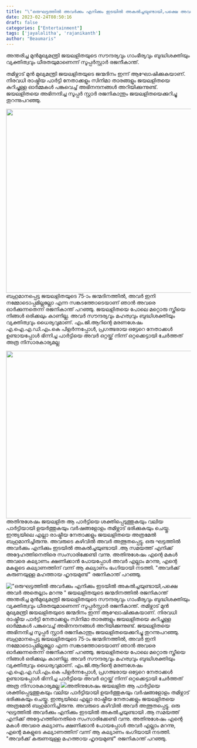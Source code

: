 ```yaml
---
title: "\"ഒരുഘട്ടത്തിൽ അവർക്കും എനിക്കും ഇടയിൽ അകൽച്ചയുണ്ടായി,പക്ഷെ അവർ അതെല്ലാം മറന്നു \" ജയലളിതയുടെ ജന്മദിനത്തിൽ രജനികാന്ത്"
date: 2023-02-24T08:50:16
draft: false
categories: ["Entertainment"]
tags: ['jayalalitha', 'rajanikanth']
author: "Beaumaris"
---
```


അന്തരിച്ച മുൻമുഖ്യമന്ത്രി ജയലളിതയുടെ സൗന്ദര്യവും ഗാംഭീര്യവും ബുദ്ധിശക്തിയും വ്യക്തിത്വവും ധീരതയുമാണെന്ന് സൂപ്പർസ്റ്റാർ രജനീകാന്ത്.

തമിഴ്നാട് മുൻ മുഖ്യമന്ത്രി ജയലളിതയുടെ ജന്മദിനം ഇന്ന് ആഘോഷിക്കുകയാണ്. നിരവധി രാഷ്ട്രീയ പാർട്ടി നേതാക്കളും സിനിമാ താരങ്ങളും ജയലളിതയെ കുറിച്ചുള്ള ഓർമ്മകൾ പങ്കുവെച്ച് അഭിനന്ദനങ്ങൾ അറിയിക്കുന്നുണ്ട്. ജയലളിതയെ അഭിനന്ദിച്ച സൂപ്പർ സ്റ്റാർ രജനികാന്തും ജയലളിതയെക്കുറിച്ചു തുറന്നുപറഞ്ഞു.

<img class="size-full wp-image-385066 aligncenter" src="https://cdn.boolokam.com/articles/2023/02/DQFFFFFG.jpg" alt="" width="750" height="502" />ബഹുമാനപ്പെട്ട ജയലളിതയുടെ 75-ാം ജന്മദിനത്തിൽ, അവർ ഇനി നമ്മോടൊപ്പമില്ലല്ലോ എന്ന സങ്കടത്തോടെയാണ് ഞാൻ അവരെ ഓർക്കുന്നതെന്ന് രജനികാന്ത് പറഞ്ഞു. ജയലളിതയെ പോലെ മറ്റൊരു സ്ത്രീയെ നിങ്ങൾ ഒരിക്കലും കാണില്ല. അവർ സൗന്ദര്യവും മഹത്വവും ബുദ്ധിശക്തിയും വ്യക്തിത്വവും ധൈര്യവുമാണ്. എം.ജി.ആറിന്റെ മരണശേഷം എ.ഐ.എ.ഡി.എം.കെ പിളർന്നപ്പോൾ, പ്രഗത്ഭരായ ഒട്ടേറെ നേതാക്കൾ ഉണ്ടായപ്പോൾ ഭിന്നിച്ച പാർട്ടിയെ അവർ ഒറ്റയ്ക്ക് നിന്ന് ഒറ്റക്കെട്ടായി ചേർത്തത് അത്ര നിസാരകാര്യമല്ല

<img class="size-full wp-image-385067 aligncenter" src="https://cdn.boolokam.com/articles/2023/02/43332.webp" alt="" width="800" height="457" />അതിനുശേഷം ജയലളിത ആ പാർട്ടിയെ ശക്തിപ്പെടുത്തുകയും വലിയ പാർട്ടിയായി ഉയർത്തുകയും വർഷങ്ങളോളം തമിഴ്നാട് ഭരിക്കുകയും ചെയ്തു. ഇന്ത്യയിലെ എല്ലാ രാഷ്ട്രീയ നേതാക്കളും ജയലളിതയെ അത്രമേൽ ബഹുമാനിച്ചിരുന്നു. അവരുടെ കഴിവിൽ അവർ അത്ഭുതപ്പെട്ടു. ഒരു ഘട്ടത്തിൽ അവർക്കും എനിക്കും ഇടയിൽ അകൽച്ചയുണ്ടായി .ആ സമയത്ത് എനിക്ക് അദ്ദേഹത്തിനെതിരെ സംസാരിക്കേണ്ടി വന്നു. അതിനുശേഷം എന്റെ മകൾ അവരെ കല്യാണം ക്ഷണിക്കാൻ പോയപ്പോൾ അവർ എല്ലാം മറന്നു, എന്റെ മകളുടെ കല്യാണത്തിന് വന്ന് ആ കല്യാണം ഭംഗിയായി നടത്തി. "അവർക്ക് കരുണയുള്ള മഹത്തായ ഹൃദയമുണ്ട്" രജനികാന്ത് പറഞ്ഞു.


!["ഒരുഘട്ടത്തിൽ അവർക്കും എനിക്കും ഇടയിൽ അകൽച്ചയുണ്ടായി,പക്ഷെ അവർ അതെല്ലാം മറന്നു " ജയലളിതയുടെ ജന്മദിനത്തിൽ രജനികാന്ത്](https://cdn.boolokam.com/articles/2023/02/DQFFFFFG.jpg)അന്തരിച്ച മുൻമുഖ്യമന്ത്രി ജയലളിതയുടെ സൗന്ദര്യവും ഗാംഭീര്യവും ബുദ്ധിശക്തിയും വ്യക്തിത്വവും ധീരതയുമാണെന്ന് സൂപ്പർസ്റ്റാർ രജനീകാന്ത്. തമിഴ്നാട് മുൻ മുഖ്യമന്ത്രി ജയലളിതയുടെ ജന്മദിനം ഇന്ന് ആഘോഷിക്കുകയാണ്. നിരവധി രാഷ്ട്രീയ പാർട്ടി നേതാക്കളും സിനിമാ താരങ്ങളും ജയലളിതയെ കുറിച്ചുള്ള ഓർമ്മകൾ പങ്കുവെച്ച് അഭിനന്ദനങ്ങൾ അറിയിക്കുന്നുണ്ട്. ജയലളിതയെ അഭിനന്ദിച്ച സൂപ്പർ സ്റ്റാർ രജനികാന്തും ജയലളിതയെക്കുറിച്ചു തുറന്നുപറഞ്ഞു. ബഹുമാനപ്പെട്ട ജയലളിതയുടെ 75-ാം ജന്മദിനത്തിൽ, അവർ ഇനി നമ്മോടൊപ്പമില്ലല്ലോ എന്ന സങ്കടത്തോടെയാണ് ഞാൻ അവരെ ഓർക്കുന്നതെന്ന് രജനികാന്ത് പറഞ്ഞു. ജയലളിതയെ പോലെ മറ്റൊരു സ്ത്രീയെ നിങ്ങൾ ഒരിക്കലും കാണില്ല. അവർ സൗന്ദര്യവും മഹത്വവും ബുദ്ധിശക്തിയും വ്യക്തിത്വവും ധൈര്യവുമാണ്. എം.ജി.ആറിന്റെ മരണശേഷം എ.ഐ.എ.ഡി.എം.കെ പിളർന്നപ്പോൾ, പ്രഗത്ഭരായ ഒട്ടേറെ നേതാക്കൾ ഉണ്ടായപ്പോൾ ഭിന്നിച്ച പാർട്ടിയെ അവർ ഒറ്റയ്ക്ക് നിന്ന് ഒറ്റക്കെട്ടായി ചേർത്തത് അത്ര നിസാരകാര്യമല്ല ![](https://cdn.boolokam.com/articles/2023/02/43332.webp)അതിനുശേഷം ജയലളിത ആ പാർട്ടിയെ ശക്തിപ്പെടുത്തുകയും വലിയ പാർട്ടിയായി ഉയർത്തുകയും വർഷങ്ങളോളം തമിഴ്നാട് ഭരിക്കുകയും ചെയ്തു. ഇന്ത്യയിലെ എല്ലാ രാഷ്ട്രീയ നേതാക്കളും ജയലളിതയെ അത്രമേൽ ബഹുമാനിച്ചിരുന്നു. അവരുടെ കഴിവിൽ അവർ അത്ഭുതപ്പെട്ടു. ഒരു ഘട്ടത്തിൽ അവർക്കും എനിക്കും ഇടയിൽ അകൽച്ചയുണ്ടായി .ആ സമയത്ത് എനിക്ക് അദ്ദേഹത്തിനെതിരെ സംസാരിക്കേണ്ടി വന്നു. അതിനുശേഷം എന്റെ മകൾ അവരെ കല്യാണം ക്ഷണിക്കാൻ പോയപ്പോൾ അവർ എല്ലാം മറന്നു, എന്റെ മകളുടെ കല്യാണത്തിന് വന്ന് ആ കല്യാണം ഭംഗിയായി നടത്തി. "അവർക്ക് കരുണയുള്ള മഹത്തായ ഹൃദയമുണ്ട്" രജനികാന്ത് പറഞ്ഞു.
